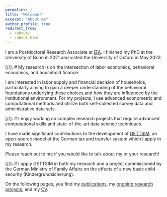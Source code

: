 ```yaml
---
permalink: /
title: "Welcome!"
excerpt: "About me"
author_profile: true
redirect_from:
  - /about/
  - /about.html
---
```


I am a Postdoctoral Research Associate at [IZA](https://www.iza.org/person/28688/christian-zimpelmann). I finished my PhD at the University of Bonn in 2021 and visted the University of Oxford in May 2023.

[//]: # My research is on the intersection of labor economics, behavioral economics, and household finance. 

I am interested in labor supply and financial decision of households, particularly aiming to gain a deeper understanding of the behavioral foundations underlying these choices and how they are influenced by the institutional environment. For my projects, I use advanced econometric and computational methods and utlilize both self-collected survey data and administrative data sets. 

[//]: # I enjoy working on complex research projects that require advanced computational skills and state-of-the-art data science techniques. 

I have made significant contributions to the development of [GETTSIM](https://github.com/iza-institute-of-labor-economics/gettsim), an open-source model of the German tax and transfer system which I apply in my research.

Please reach out to me if you would like to talk about my or your research!

[//]: # I apply GETTSIM in both my research and a project commissioned by the German Ministry of Family Affairs on the effects of a new basic child security (Kindergrundsicherung).

On the following pages, you find my [publications](publications), my [ongoing research projects](ongoing-research), and my [CV](cv).
